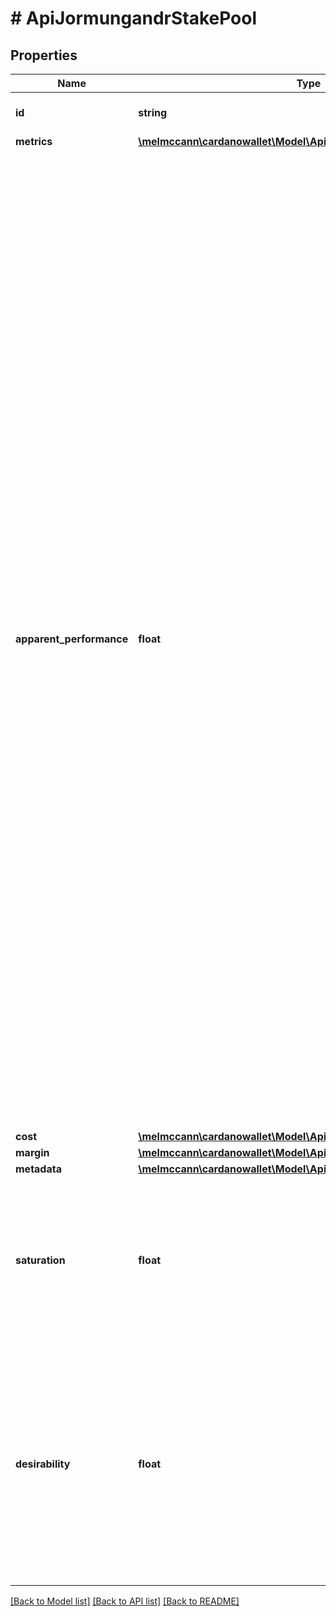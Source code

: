 # # ApiJormungandrStakePool

## Properties

Name | Type | Description | Notes
------------ | ------------- | ------------- | -------------
**id** | **string** | A unique identifier for the pool. | 
**metrics** | [**\melmccann\cardanowallet\Model\ApiJormungandrStakePoolMetrics**](ApiJormungandrStakePoolMetrics.md) |  | 
**apparent_performance** | **float** | Apparent performance of the stake pool over past epochs. This indicator is computed using data available to the server. In particular, the server can&#39;t reliably know the stake distribution of past epochs without being during those epochs. The performance are therefore an average measure that is more accurate for servers that are online often.  The performance is a float with double-precision which is _typically_ within &#x60;0&#x60; and &#x60;1&#x60;:    - &#x60;0&#x60; means that a pool is not performing well.   - &#x60;1&#x60; means that a pool is performing _as expected_.   - above &#x60;1&#x60; means the pool is performing beyond expectations.  Pools that are lucky enough to win most of their slots early in the epoch will tend to look like they&#39;re over-performing for a while. Having a wallet regularly connected to the network would harmonize the performance and give better results. | 
**cost** | [**\melmccann\cardanowallet\Model\ApiStakePoolCost**](ApiStakePoolCost.md) |  | 
**margin** | [**\melmccann\cardanowallet\Model\ApiStakePoolMargin**](ApiStakePoolMargin.md) |  | 
**metadata** | [**\melmccann\cardanowallet\Model\ApiStakePoolMetadata**](ApiStakePoolMetadata.md) |  | [optional] 
**saturation** | **float** | Saturation-level of the pool based on the desired number of pools aimed by the network. A value above &#x60;1&#x60; indicates that the pool is saturated. | 
**desirability** | **float** | How desirable / attractive a pool is. To determine a pool&#39;s _rank_, we order pools by decreasing desirability. The most desirable pool gets rank 1, the second most desirable pool gets rank 2 and so on. | 

[[Back to Model list]](../../README.md#documentation-for-models) [[Back to API list]](../../README.md#documentation-for-api-endpoints) [[Back to README]](../../README.md)


